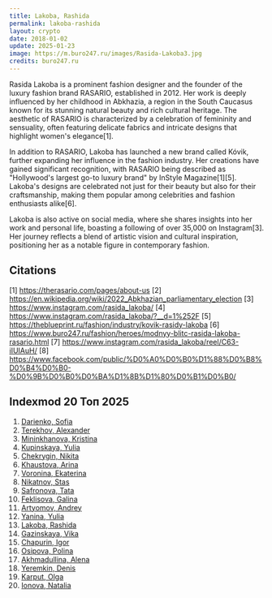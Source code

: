 ```yaml
---
title: Lakoba, Rashida
permalink: lakoba-rashida
layout: crypto
date: 2018-01-02
update: 2025-01-23
image: https://m.buro247.ru/images/Rasida-Lakoba3.jpg
credits: buro247.ru
---
```


Rasida Lakoba is a prominent fashion designer and the founder of the luxury fashion brand RASARIO, established in 2012. Her work is deeply influenced by her childhood in Abkhazia, a region in the South Caucasus known for its stunning natural beauty and rich cultural heritage. The aesthetic of RASARIO is characterized by a celebration of femininity and sensuality, often featuring delicate fabrics and intricate designs that highlight women's elegance[1].

In addition to RASARIO, Lakoba has launched a new brand called Kóvik, further expanding her influence in the fashion industry. Her creations have gained significant recognition, with RASARIO being described as "Hollywood's largest go-to luxury brand" by InStyle Magazine[1][5]. Lakoba's designs are celebrated not just for their beauty but also for their craftsmanship, making them popular among celebrities and fashion enthusiasts alike[6].

Lakoba is also active on social media, where she shares insights into her work and personal life, boasting a following of over 35,000 on Instagram[3]. Her journey reflects a blend of artistic vision and cultural inspiration, positioning her as a notable figure in contemporary fashion.

## Citations

[1] https://therasario.com/pages/about-us
[2] https://en.wikipedia.org/wiki/2022_Abkhazian_parliamentary_election
[3] https://www.instagram.com/rasida_lakoba/
[4] https://www.instagram.com/rasida_lakoba/?__d=1%252F
[5] https://theblueprint.ru/fashion/industry/kovik-rasidy-lakoba
[6] https://www.buro247.ru/fashion/heroes/modnyy-blitc-rasida-lakoba-rasario.html
[7] https://www.instagram.com/rasida_lakoba/reel/C63-iIUIAuH/
[8] https://www.facebook.com/public/%D0%A0%D0%B0%D1%88%D0%B8%D0%B4%D0%B0-%D0%9B%D0%B0%D0%BA%D1%8B%D1%80%D0%B1%D0%B0/


## Indexmod 20 Топ 2025

1. [Darienko, Sofia](darienko-sofia)  
2. [Terekhov, Alexander](terekhov-alexander)  
3. [Mininkhanova, Kristina](mininkhanova-kristina)  
4. [Kupinskaya, Yulia](kupinskaya-yulia)  
5. [Chekrygin, Nikita](chekrygin-nikita)  
6. [Khaustova, Arina](khaustova-arina)  
7. [Voronina, Ekaterina](voronina-ekaterina)  
8. [Nikatnov, Stas](nikatnov-stas)  
9. [Safronova, Tata](safronova-tata)  
10. [Feklisova, Galina](feklisova-galina)  
11. [Artyomov, Andrey](artyomov-andrey)  
12. [Yanina, Yulia](yanina-yulia)  
13. [Lakoba, Rashida](lakoba-rashida)  
14. [Gazinskaya, Vika](gazinskaya-vika)  
15. [Chapurin, Igor](chapurin-igor)  
16. [Osipova, Polina](osipova-polina)  
17. [Akhmadullina, Alena](akhmadullina-alena-designer)  
18. [Yeremkin, Denis](yeremkin-denis)  
19. [Karput, Olga](karput-olga)  
20. [Ionova, Natalia](ionova-natalia)  

